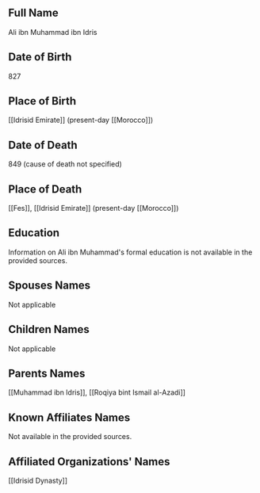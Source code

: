 
## Full Name
Ali ibn Muhammad ibn Idris

## Date of Birth
827

## Place of Birth
[[Idrisid Emirate]] (present-day [[Morocco]])

## Date of Death
849 (cause of death not specified)

## Place of Death
[[Fes]], [[Idrisid Emirate]] (present-day [[Morocco]])

## Education
Information on Ali ibn Muhammad's formal education is not available in the provided sources.

## Spouses Names
Not applicable

## Children Names
Not applicable

## Parents Names
[[Muhammad ibn Idris]], [[Roqiya bint Ismail al-Azadi]]

## Known Affiliates Names
Not available in the provided sources.

## Affiliated Organizations' Names
[[Idrisid Dynasty]]
